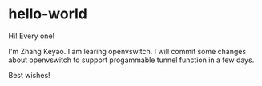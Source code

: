 # hello-world

Hi! Every one!

I'm Zhang Keyao. I am learing openvswitch. I will commit some changes about openvswitch to support progammable tunnel function in a few days. 

Best wishes!
